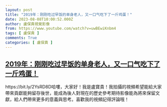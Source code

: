 ```yaml
---
layout: post
title: "2019年：刚刚吃过早饭的单身老人，又一口气吃下了一斤鸡蛋！"
date: 2023-08-08T10:00:52.000Z
author: 盧保貴視覺影像
from: https://www.youtube.com/watch?v=uwBEwiKnbm4
tags: [ 盧保貴 ]
comments: True
categories: [ 盧保貴 ]
---
```

<!--1691488852000-->
[2019年：刚刚吃过早饭的单身老人，又一口气吃下了一斤鸡蛋！](https://www.youtube.com/watch?v=uwBEwiKnbm4)
------

<div>
https://bit.ly/2YsRD8D哈嘍，大家好！我是盧寶貴！我拍攝的視頻希望能給大家帶來貢獻能夠留存後世，能成為後人對現在的歷史參考期待影像能為將來保留文獻，給人們帶來更多的意義與思考。喜歡我的視頻記得評論哦！
</div>
